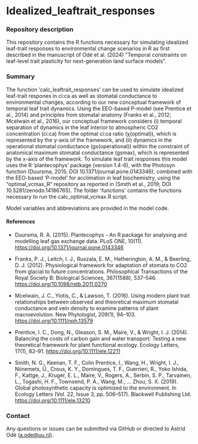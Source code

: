 # Idealized_leaftrait_responses

### Repository description
This repository contains the R functions necessary for simulating idealized leaf-trait responses to environmental change scenarios in R as first described in the manuscript of Odé et al. (2024) "Temporal constraints on leaf-level trait plasticity for next-generation land surface models". 

### Summary
The function 'calc_leaftrait_responses' can be used to simulate idealized leaf-trait respones in ci:ca as well as stomatal conductance to environmental changes, according to our new conceptual framework of temporal leaf trait dynamics. Using the EEO-based P-model (see Prentice et al., 2014) and principles from stomatal anatomy (Franks et al., 2012; Mcelwain et al., 2016), our conceptual framework considers (i) temporal separation of dynamics in the leaf interior to atmospheric CO2 concentration (ci:ca) from the optimal ci:ca ratio (χ(optimal)), which is represented by the y-axis of the framework, and (ii) dynamics in the operational stomatal conductance (gs(operational)) within the constraint of anatomical maximum stomatal conductance (gsmax), which is represented by the x-axis of the framework. To simulate leaf trait responses this model uses the R ‘plantecophys’ package (version 1.4-6), with the Photosyn function (Duursma, 2015; DOI 10.1371/journal.pone.0143346), combined with the EEO-based ‘P-model’ for acclimation in leaf biochemistry, using the  “optimal_vcmax_R” repository as reported in (Smith et al., 2019; DOI 10.5281/zenodo.14186765). The folder 'functions' contains the functions necessary to run the calc_optimal_vcmax.R script.

Model variables and abbreviations are provided in the model code.

#### References
- Duursma, R. A. (2015). Plantecophys - An R package for analysing and modelling leaf gas exchange data. PLoS ONE, 10(11). https://doi.org/10.1371/journal.pone.0143346

- Franks, P. J., Leitch, I. J., Ruszala, E. M., Hetherington, A. M., & Beerling, D. J. (2012). Physiological framework for adaptation of stomata to CO2 from glacial to future concentrations. Philosophical Transactions of the Royal Society B: Biological Sciences, 367(1588), 537–546. https://doi.org/10.1098/rstb.2011.0270

- Mcelwain, J. C., Yiotis, C., & Lawson, T. (2016). Using modern plant trait relationships between observed and theoretical maximum stomatal conductance and vein density to examine patterns of plant macroevolution. New Phytologist, 209(1), 94–103. https://doi.org/10.1111/nph.13579

- Prentice, I. C., Dong, N., Gleason, S. M., Maire, V., & Wright, I. J. (2014). Balancing the costs of carbon gain and water transport: Testing a new theoretical framework for plant functional ecology. Ecology Letters, 17(1), 82–91. https://doi.org/10.1111/ele.12211

- Smith, N. G., Keenan, T. F., Colin Prentice, I., Wang, H., Wright, I. J., Niinemets, Ü., Crous, K. Y., Domingues, T. F., Guerrieri, R., Yoko Ishida, F., Kattge, J., Kruger, E. L., Maire, V., Rogers, A., Serbin, S. P., Tarvainen, L., Togashi, H. F., Townsend, P. A., Wang, M., … Zhou, S. X. (2019). Global photosynthetic capacity is optimized to the environment. In Ecology Letters (Vol. 22, Issue 3, pp. 506–517). Blackwell Publishing Ltd. https://doi.org/10.1111/ele.13210


### Contact
Any questions or issues can be submitted via GitHub or directed to Astrid Odé (<a.ode@uu.nl>).
